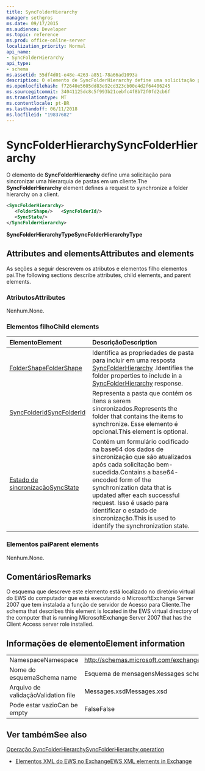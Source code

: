 ```yaml
---
title: SyncFolderHierarchy
manager: sethgros
ms.date: 09/17/2015
ms.audience: Developer
ms.topic: reference
ms.prod: office-online-server
localization_priority: Normal
api_name:
- SyncFolderHierarchy
api_type:
- schema
ms.assetid: 55df4d01-e48e-4263-a851-78a66ad1093a
description: O elemento de SyncFolderHierarchy define uma solicitação para sincronizar uma hierarquia de pastas em um cliente.
ms.openlocfilehash: f72640e5605dd83e92cd323cb00e4d2f64406245
ms.sourcegitcommit: 34041125dc8c5f993b21cebfc4f8b72f0fd2cb6f
ms.translationtype: MT
ms.contentlocale: pt-BR
ms.lasthandoff: 06/11/2018
ms.locfileid: "19837682"
---
```

# <a name="syncfolderhierarchy"></a><span data-ttu-id="557c8-103">SyncFolderHierarchy</span><span class="sxs-lookup"><span data-stu-id="557c8-103">SyncFolderHierarchy</span></span>

<span data-ttu-id="557c8-104">O elemento de **SyncFolderHierarchy** define uma solicitação para sincronizar uma hierarquia de pastas em um cliente.</span><span class="sxs-lookup"><span data-stu-id="557c8-104">The **SyncFolderHierarchy** element defines a request to synchronize a folder hierarchy on a client.</span></span> 
  
```xml
<SyncFolderHierarchy>
   <FolderShape/>   <SyncFolderId/>
   <SyncState/>
</SyncFolderHierarchy>
```

 <span data-ttu-id="557c8-105">**SyncFolderHierarchyType**</span><span class="sxs-lookup"><span data-stu-id="557c8-105">**SyncFolderHierarchyType**</span></span>
## <a name="attributes-and-elements"></a><span data-ttu-id="557c8-106">Attributes and elements</span><span class="sxs-lookup"><span data-stu-id="557c8-106">Attributes and elements</span></span>

<span data-ttu-id="557c8-107">As seções a seguir descrevem os atributos e elementos filho elementos pai.</span><span class="sxs-lookup"><span data-stu-id="557c8-107">The following sections describe attributes, child elements, and parent elements.</span></span>
  
### <a name="attributes"></a><span data-ttu-id="557c8-108">Atributos</span><span class="sxs-lookup"><span data-stu-id="557c8-108">Attributes</span></span>

<span data-ttu-id="557c8-109">Nenhum.</span><span class="sxs-lookup"><span data-stu-id="557c8-109">None.</span></span>
  
### <a name="child-elements"></a><span data-ttu-id="557c8-110">Elementos filho</span><span class="sxs-lookup"><span data-stu-id="557c8-110">Child elements</span></span>

|<span data-ttu-id="557c8-111">**Elemento**</span><span class="sxs-lookup"><span data-stu-id="557c8-111">**Element**</span></span>|<span data-ttu-id="557c8-112">**Descrição**</span><span class="sxs-lookup"><span data-stu-id="557c8-112">**Description**</span></span>|
|:-----|:-----|
|[<span data-ttu-id="557c8-113">FolderShape</span><span class="sxs-lookup"><span data-stu-id="557c8-113">FolderShape</span></span>](foldershape.md) <br/> |<span data-ttu-id="557c8-114">Identifica as propriedades de pasta para incluir em uma resposta [SyncFolderHierarchy](syncfolderhierarchy.md) .</span><span class="sxs-lookup"><span data-stu-id="557c8-114">Identifies the folder properties to include in a [SyncFolderHierarchy](syncfolderhierarchy.md) response.</span></span>  <br/> |
|[<span data-ttu-id="557c8-115">SyncFolderId</span><span class="sxs-lookup"><span data-stu-id="557c8-115">SyncFolderId</span></span>](syncfolderid.md) <br/> |<span data-ttu-id="557c8-116">Representa a pasta que contém os itens a serem sincronizados.</span><span class="sxs-lookup"><span data-stu-id="557c8-116">Represents the folder that contains the items to synchronize.</span></span> <span data-ttu-id="557c8-117">Esse elemento é opcional.</span><span class="sxs-lookup"><span data-stu-id="557c8-117">This element is optional.</span></span>  <br/> |
|[<span data-ttu-id="557c8-118">Estado de sincronização</span><span class="sxs-lookup"><span data-stu-id="557c8-118">SyncState</span></span>](syncstate-ex15websvcsotherref.md) <br/> |<span data-ttu-id="557c8-119">Contém um formulário codificado na base64 dos dados de sincronização que são atualizados após cada solicitação bem-sucedida.</span><span class="sxs-lookup"><span data-stu-id="557c8-119">Contains a base64-encoded form of the synchronization data that is updated after each successful request.</span></span> <span data-ttu-id="557c8-120">Isso é usado para identificar o estado de sincronização.</span><span class="sxs-lookup"><span data-stu-id="557c8-120">This is used to identify the synchronization state.</span></span>  <br/> |
   
### <a name="parent-elements"></a><span data-ttu-id="557c8-121">Elementos pai</span><span class="sxs-lookup"><span data-stu-id="557c8-121">Parent elements</span></span>

<span data-ttu-id="557c8-122">Nenhum.</span><span class="sxs-lookup"><span data-stu-id="557c8-122">None.</span></span>
  
## <a name="remarks"></a><span data-ttu-id="557c8-123">Comentários</span><span class="sxs-lookup"><span data-stu-id="557c8-123">Remarks</span></span>

<span data-ttu-id="557c8-124">O esquema que descreve este elemento está localizado no diretório virtual do EWS do computador que está executando o MicrosoftExchange Server 2007 que tem instalada a função de servidor de Acesso para Cliente.</span><span class="sxs-lookup"><span data-stu-id="557c8-124">The schema that describes this element is located in the EWS virtual directory of the computer that is running MicrosoftExchange Server 2007 that has the Client Access server role installed.</span></span>
  
## <a name="element-information"></a><span data-ttu-id="557c8-125">Informações de elemento</span><span class="sxs-lookup"><span data-stu-id="557c8-125">Element information</span></span>

|||
|:-----|:-----|
|<span data-ttu-id="557c8-126">Namespace</span><span class="sxs-lookup"><span data-stu-id="557c8-126">Namespace</span></span>  <br/> |http://schemas.microsoft.com/exchange/services/2006/messages  <br/> |
|<span data-ttu-id="557c8-127">Nome do esquema</span><span class="sxs-lookup"><span data-stu-id="557c8-127">Schema name</span></span>  <br/> |<span data-ttu-id="557c8-128">Esquema de mensagens</span><span class="sxs-lookup"><span data-stu-id="557c8-128">Messages schema</span></span>  <br/> |
|<span data-ttu-id="557c8-129">Arquivo de validação</span><span class="sxs-lookup"><span data-stu-id="557c8-129">Validation file</span></span>  <br/> |<span data-ttu-id="557c8-130">Messages.xsd</span><span class="sxs-lookup"><span data-stu-id="557c8-130">Messages.xsd</span></span>  <br/> |
|<span data-ttu-id="557c8-131">Pode estar vazio</span><span class="sxs-lookup"><span data-stu-id="557c8-131">Can be empty</span></span>  <br/> |<span data-ttu-id="557c8-132">False</span><span class="sxs-lookup"><span data-stu-id="557c8-132">False</span></span>  <br/> |
   
## <a name="see-also"></a><span data-ttu-id="557c8-133">Ver também</span><span class="sxs-lookup"><span data-stu-id="557c8-133">See also</span></span>



[<span data-ttu-id="557c8-134">Operação SyncFolderHierarchy</span><span class="sxs-lookup"><span data-stu-id="557c8-134">SyncFolderHierarchy operation</span></span>](syncfolderhierarchy-operation.md)


- [<span data-ttu-id="557c8-135">Elementos XML do EWS no Exchange</span><span class="sxs-lookup"><span data-stu-id="557c8-135">EWS XML elements in Exchange</span></span>](ews-xml-elements-in-exchange.md)

